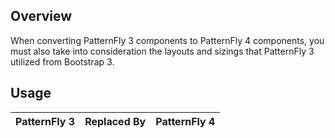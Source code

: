 ## Overview

When converting PatternFly 3 components to PatternFly 4 components, you must also take into consideration the layouts and sizings that PatternFly 3 utilized from Bootstrap 3.

## Usage

| PatternFly 3 | Replaced By | PatternFly 4 |
| -- | -- | -- |
